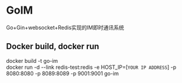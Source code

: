 # GoIM
Go+Gin+websocket+Redis实现的IM即时通讯系统

## Docker build, docker run
docker build -t go-im  
docker run -d --link redis-test:redis -e HOST_IP=[`YOUR IP ADDRESS`] -p 8080:8080 -p 8089:8089 -p 9001:9001 go-im    
